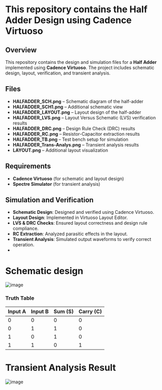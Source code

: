 # This repository contains the Half Adder Design using Cadence Virtuoso

## Overview
This repository contains the design and simulation files for a **Half Adder** implemented using **Cadence Virtuoso**. The project includes schematic design, layout, verification, and transient analysis.

## Files

- **HALFADDER_SCH.png** – Schematic diagram of the half-adder
- **HALFADDER_SCH1.png** – Additional schematic view
- **HALFADDER_LAYOUT.png** – Layout design of the half-adder
- **HALFADDER_LVS.png** – Layout Versus Schematic (LVS) verification results
- **HALFADDER_DRC.png** – Design Rule Check (DRC) results
- **HALFADDER_RC.png** – Resistor-Capacitor extraction results
- **HALFADDER_TB.png** – Test bench setup for simulation
- **HALFADDER_Trans-Analys.png** – Transient analysis results
- **LAYOUT.png** – Additional layout visualization

## Requirements
- **Cadence Virtuoso** (for schematic and layout design)
- **Spectre Simulator** (for transient analysis)

 ## Simulation and Verification
- **Schematic Design**: Designed and verified using Cadence Virtuoso.
- **Layout Design**: Implemented in Virtuoso Layout Editor.
- **LVS & DRC Checks**: Ensured layout correctness and design rule compliance.
- **RC Extraction**: Analyzed parasitic effects in the layout.
- **Transient Analysis**: Simulated output waveforms to verify correct operation.
- 
# Schematic design
![image](https://github.com/abdulkhajashabuddin16/HalfAdder_CadenceVirtuoso/blob/main/HALFADDER_SCH1.png)

### Truth Table
| Input A | Input B | Sum (S) | Carry (C) |
|---------|---------|---------|-----------|
| 0       | 0       | 0       | 0         |
| 0       | 1       | 1       | 0         |
| 1       | 0       | 1       | 0         |
| 1       | 1       | 0       | 1         |

# Transient Analysis Result
![image](https://github.com/abdulkhajashabuddin16/HalfAdder_CadenceVirtuoso/blob/main/HALFADDER_Trans-Analys.png)

